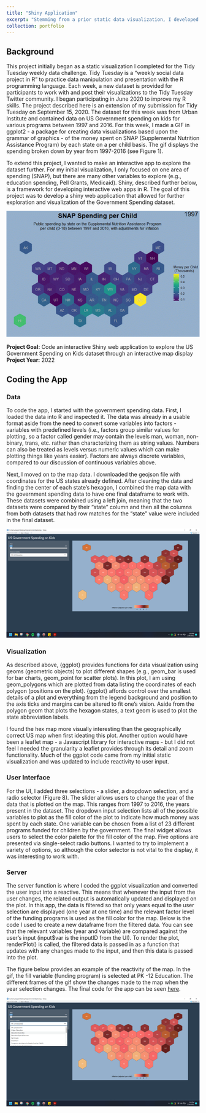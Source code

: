 ```yaml
---
title: "Shiny Application"
excerpt: "Stemming from a prior static data visualization, I developed an interactive Shiny web application using R to explore historical (1997-2016) government spending on children.<br><br><img src='/images/shinyGif.gif'>"
collection: portfolio
---
```


## Background
This project initially began as a static visualization I completed for the Tidy Tuesday weekly data challenge. Tidy Tuesday is a “weekly social data project in R” to practice data manipulation and presentation with the R programming language. Each week, a new dataset is provided for participants to work with and post their visualizations to the Tidy Tuesday Twitter community. I began participating in June 2020 to improve my R skills. The project described here is an extension of my submission for Tidy Tuesday on September 15, 2020. The dataset for this week was from Urban Institute and contained data on US Government spending on kids for various programs between 1997 and 2016. For this week, I made a GIF in ggplot2 - a package for creating data visualizations based upon the grammar of graphics - of the money spent on SNAP (Supplemental Nutrition Assistance Program) by each state on a per child basis. The gif displays the spending broken down by year from 1997-2016 (see Figure 1). <br>

To extend this project, I wanted to make an interactive app to explore the dataset further. For my initial visualization, I only focused on one area of spending (SNAP), but there are many other variables to explore (e.g., education spending, Pell Grants, Medicaid). Shiny, described further below, is a framework for developing interactive web apps in R. The goal of this project was to develop a shiny web application that allowed for further exploration and visualization of the Government Spending dataset. 

<img src='/images/9_15.gif'><br>

**Project Goal:** Code an interactive Shiny web application to explore the US Government Spending on Kids dataset through an interactive map display<br>
**Project Year:** 2022

## Coding the App
### Data
To code the app, I started with the government spending data. First, I loaded the data into R and inspected it. The data was already in a usable format aside from the need to convert some variables into factors - variables with predefined levels (i.e., factors group similar values for plotting, so a factor called gender may contain the levels man, woman, non-binary, trans, etc. rather than characterizing them as string values. Numbers can also be treated as levels versus numeric values which can make plotting things like years easier). Factors are always discrete variables, compared to our discussion of continuous variables above. 

Next, I moved on to the map data. I downloaded the geojson file with coordinates for the US states already defined. After cleaning the data and finding the center of each state’s hexagon, I combined the map data with the government spending data to have one final dataframe to work with. These datasets were combined using a left join, meaning that the two datasets were compared by their “state” column and then all the columns from both datasets that had row matches for the “state” value were included in the final dataset. 

<img src='/images/shinyApp.png'><br>

### Visualization
As described above, {ggplot} provides functions for data visualization using geoms (geometric objects) to plot different shapes (e.g., geom_bar is used for bar charts, geom_point for scatter plots). In this plot, I am using geom_polygons which are plotted from data listing the coordinates of each polygon (positions on the plot). {ggplot} affords control over the smallest details of a plot and everything from the legend background and position to the axis ticks and margins can be altered to fit one’s vision. Aside from the polygon geom that plots the hexagon states, a text geom is used to plot the state abbreviation labels. 

I found the hex map more visually interesting than the geographically correct US map when first ideating this plot. Another option would have been a leaflet map - a Javascript library for interactive maps - but I did not feel I needed the granularity a leaflet provides through its detail and zoom functionality. Much of the ggplot code came from my initial static visualization and was updated to include reactivity to user input. 

### User Interface
For the UI, I added three selections - a slider, a dropdown selection, and a radio selector (Figure 8). The slider allows users to change the year of the data that is plotted on the map. This ranges from 1997 to 2016, the years present in the dataset. The dropdown input selection lists all of the possible variables to plot as the fill color of the plot to indicate how much money was spent by each state. One variable can be chosen from a list of 23 different programs funded for children by the government. The final widget allows users to select the color palette for the fill color of the map. Five options are presented via single-select radio buttons. I wanted to try to implement a variety of options, so although the color selector is not vital to the display, it was interesting to work with.

### Server
The server function is where I coded the ggplot visualization and converted the user input into a reactive. This means that whenever the input from the user changes, the related output is automatically updated and displayed on the plot. In this app, the data is filtered so that only years equal to the user selection are displayed (one year at one time) and the relevant factor level of the funding programs is used as the fill color for the map. Below is the code I used to create a new dataframe from the filtered data. You can see that the relevant variables (year and variable) are compared against the user’s input (input$var is the inputID from the UI). To render the plot, renderPlot() is called, the filtered data is passed in as a function that updates with any changes made to the input, and then this data is passed into the plot.

The figure below provides an example of the reactivity of the map. In the gif, the fill variable (funding program) is selected at PK -12 Education. The different frames of the gif show the changes made to the map when the year selection changes. The final code for the app can be seen [here](https://github.com/tessaeagle/governmentspending/blob/main/app.R). <br>

<img src='/images/shinyGif.gif'>
